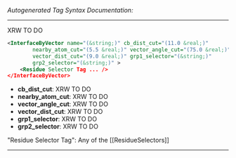 _Autogenerated Tag Syntax Documentation:_

---
XRW TO DO

```xml
<InterfaceByVector name="(&string;)" cb_dist_cut="(11.0 &real;)"
        nearby_atom_cut="(5.5 &real;)" vector_angle_cut="(75.0 &real;)"
        vector_dist_cut="(9.0 &real;)" grp1_selector="(&string;)"
        grp2_selector="(&string;)" >
    <Residue Selector Tag ... />
</InterfaceByVector>
```

-   **cb_dist_cut**: XRW TO DO
-   **nearby_atom_cut**: XRW TO DO
-   **vector_angle_cut**: XRW TO DO
-   **vector_dist_cut**: XRW TO DO
-   **grp1_selector**: XRW TO DO
-   **grp2_selector**: XRW TO DO


"Residue Selector Tag": Any of the [[ResidueSelectors]]

---

